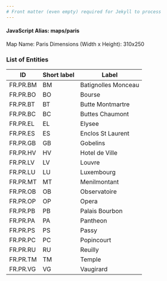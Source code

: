 ```yaml
---
# Front matter (even empty) required for Jekyll to process
---
```


#### JavaScript Alias: maps/paris

Map Name: Paris
Dimensions (Width x Height): 310x250





### List of Entities

ID | Short label | Label
---|---|---|
FR.PR.BM|BM|Batignolles Monceau
FR.PR.BO|BO|Bourse
FR.PR.BT|BT|Butte Montmartre
FR.PR.BC|BC|Buttes Chaumont
FR.PR.EL|EL|Elysee
FR.PR.ES|ES|Enclos St Laurent
FR.PR.GB|GB|Gobelins
FR.PR.HV|HV|Hotel de Ville
FR.PR.LV|LV|Louvre
FR.PR.LU|LU|Luxembourg
FR.PR.MT|MT|Menilmontant
FR.PR.OB|OB|Observatoire
FR.PR.OP|OP|Opera
FR.PR.PB|PB|Palais Bourbon
FR.PR.PA|PA|Pantheon
FR.PR.PS|PS|Passy
FR.PR.PC|PC|Popincourt
FR.PR.RU|RU|Reuilly
FR.PR.TM|TM|Temple
FR.PR.VG|VG|Vaugirard

